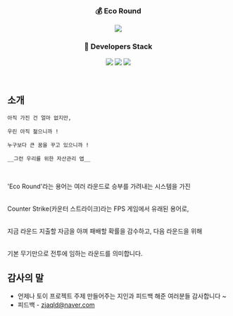 <h3 align='center'>💰 Eco Round </h3>
<p align='center'>
  <img src="https://user-images.githubusercontent.com/73686581/122880616-27f60100-d375-11eb-8249-694db53368bd.png"/>
</p>
<h3 align='center'>🔨 Developers Stack</h3>
<p align='center'>
  <img src="https://img.shields.io/badge/HTML5-E34F26?style=flat-square&logo=HTML5&logoColor=white"/>
  <img src="https://img.shields.io/badge/CSS3-1572B6?style=flat-square&logo=CSS3&logoColor=white"/>
  <img src="https://img.shields.io/badge/JavaScript-e9d24e?style=flat-square&logo=JavaScript&logoColor=white"/>
</p>
<br>

## 소개

 ```
 아직 가진 건 얼마 없지만,
 
 우린 아직 젊으니까 !
 
 누구보다 큰 꿈을 꾸고 있으니까 !

 __그런 우리를 위한 자산관리 앱__
 ```
 <br>

 'Eco Round'라는 용어는 여러 라운드로 승부를 가려내는 시스템을 가진<br><br>

 Counter Strike(카운터 스트라이크)라는 FPS 게임에서 유래된 용어로,<br><br>

 지금 라운드 지출할 자금을 아껴 패배할 확률을 감수하고, 다음 라운드을 위해<br><br>

 기본 무기만으로 전투에 임하는 라운드를 의미합니다.

## 감사의 말

* 언제나 토이 프로젝트 주제 만들어주는 지인과 피드백 해준 여러분들 감사합니다 ~
* 피드백 - zjaqld@naver.com



